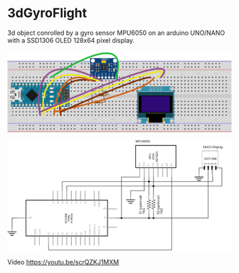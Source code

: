 # 3dGyroFlight
3d object conrolled by a gyro sensor MPU6050 on an arduino UNO/NANO with a SSD1306 OLED 128x64 pixel display.

![breadboard](/assets/images/3dGyroFlight_Breadboard.svg) 

![schema](/assets/images/3dGyroFlight_Schema.svg) 

Video https://youtu.be/scrQZKJ1MXM
